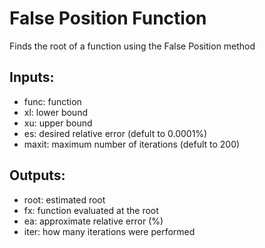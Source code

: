 # False Position Function

Finds the root of a function using the False Position method
   
## Inputs:
* func: function
* xl: lower bound
* xu: upper bound
* es: desired relative error (defult to 0.0001%)
* maxit: maximum number of iterations (defult to 200)

## Outputs:
* root: estimated root
* fx: function evaluated at the root 
* ea: approximate relative error (%)
* iter: how many iterations were performed

